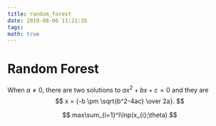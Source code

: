 ```yaml
---
title: random_forest
date: 2019-08-06 11:21:35
tags:
math: true
---
```



# Random Forest

When $a \ne 0$, there are two solutions to $ax^2 + bx + c = 0$ and they are
$$
x = {-b \pm \sqrt{b^2-4ac} \over 2a}.
$$


$$
  max\sum_{i=1}^l\lnp(x_{i};\theta)
$$